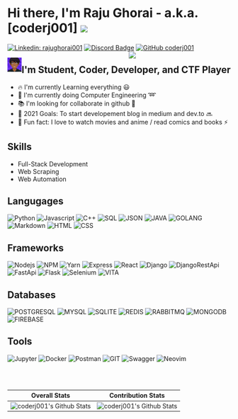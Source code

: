 # Hi there, I'm Raju Ghorai - a.k.a. [coderj001] <img src="https://raw.githubusercontent.com/iampavangandhi/iampavangandhi/master/gifs/Hi.gif" width="30px">

[![Linkedin: rajughorai001](https://img.shields.io/badge/-rajughorai001-blue?style=flat-square&logo=Linkedin&logoColor=white&link=https://www.linkedin.com/in/rajughorai001/)](https://www.linkedin.com/in/rajughorai001/)
[![Discord Badge](https://img.shields.io/badge/-coderj001-purple?style=flat-square&logo=Discord&logoColor=white&link=https://discord.com/channels/@me/562217084109717514/)](https://discord.com/channels/@me/562217084109717514/)
[![GitHub coderj001](https://img.shields.io/github/followers/coderj001?label=follow&style=social)](https://github.com/coderj001)
<img align='right' src="https://media.giphy.com/media/M9gbBd9nbDrOTu1Mqx/giphy.gif" width="230">

<img align="left" width="32px" height="32px" alt="profile" src="https://raw.githubusercontent.com/coderj001/coderj001/master/assets/face_co.svg" />


## I'm Student, Coder, Developer, and CTF Player

- :fire: I'm currently Learning everything :smiley:
- :school_satchel: I'm currently doing Computer Engineering :loop:
- :books: I'm looking for collaborate in github :green_book:
- :rocket: 2021 Goals: To start developement blog in medium and dev.to :soon:
- :raised_hands: Fun fact: I love to watch movies and anime / read comics and books :zap:

## Skills

- Full-Stack Development
- Web Scraping
- Web Automation

## Langugages
![Python](https://img.shields.io/badge/Python-FFD43B?style=for-the-badge&logo=python&logoColor=darkgreen)
![Javascript](https://img.shields.io/badge/JavaScript-323330?style=for-the-badge&logo=javascript&logoColor=F7DF1E)
![C++](https://img.shields.io/badge/C%2B%2B-00599C?style=for-the-badge&logo=c%2B%2B&logoColor=white)
![SQL](https://img.shields.io/badge/Sql-F80000?style=for-the-badge&logo=oracle&logoColor=black)
![JSON](https://img.shields.io/badge/json-5E5C5C?style=for-the-badge&logo=json&logoColor=white)
![JAVA](https://img.shields.io/badge/Java-ED8B00?style=for-the-badge&logo=java&logoColor=white)
![GOLANG](https://img.shields.io/badge/Go-00ADD8?style=for-the-badge&logo=go&logoColor=white)
![Markdown](https://img.shields.io/badge/Markdown-000000?style=for-the-badge&logo=markdown&logoColor=white)
![HTML](https://img.shields.io/badge/HTML5-E34F26?style=for-the-badge&logo=html5&logoColor=white)
![CSS](https://img.shields.io/badge/CSS3-1572B6?style=for-the-badge&logo=css3&logoColor=white)

## Frameworks
![Nodejs](https://img.shields.io/badge/Node.js-339933?style=for-the-badge&logo=nodedotjs&logoColor=white)
![NPM](https://img.shields.io/badge/npm-CB3837?style=for-the-badge&logo=npm&logoColor=white)
![Yarn](https://img.shields.io/badge/Yarn-2C8EBB?style=for-the-badge&logo=yarn&logoColor=whit)
![Express](https://img.shields.io/badge/Express.js-000000?style=for-the-badge&logo=express&logoColor=white)
![React](https://img.shields.io/badge/React-20232A?style=for-the-badge&logo=react&logoColor=61DAFB)
![Django](https://img.shields.io/badge/Django-092E20?style=for-the-badge&logo=django&logoColor=green)
![DjangoRestApi](https://img.shields.io/badge/DJANGO-REST-ff1709?style=for-the-badge&logo=django&logoColor=white&color=ff1709&labelColor=gray)
![FastApi](https://img.shields.io/badge/fastapi-109989?style=for-the-badge&logo=FASTAPI&logoColor=white)
![Flask](https://img.shields.io/badge/Flask-000000?style=for-the-badge&logo=flask&logoColor=white)
![Selenium](https://img.shields.io/badge/Selenium-43B02A?style=for-the-badge&logo=Selenium&logoColor=yellow)
![VITA](https://img.shields.io/badge/Vite-B73BFE?style=for-the-badge&logo=vite&logoColor=FFD62E)

## Databases
![POSTGRESQL](https://img.shields.io/badge/PostgreSQL-316192?style=for-the-badge&logo=postgresql&logoColor=white)
![MYSQL](https://img.shields.io/badge/MySQL-005C84?style=for-the-badge&logo=mysql&logoColor=white)
![SQLITE](https://img.shields.io/badge/SQLite-07405E?style=for-the-badge&logo=sqlite&logoColor=white)
![REDIS](https://img.shields.io/badge/redis-%23DD0031.svg?&style=for-the-badge&logo=redis&logoColor=white)
![RABBITMQ](https://img.shields.io/badge/rabbitmq-%23FF6600.svg?&style=for-the-badge&logo=rabbitmq&logoColor=white)
![MONGODB](https://img.shields.io/badge/MongoDB-4EA94B?style=for-the-badge&logo=mongodb&logoColor=white)
![FIREBASE](https://img.shields.io/badge/firebase-ffca28?style=for-the-badge&logo=firebase&logoColor=black)

## Tools
![Jupyter](https://img.shields.io/badge/Jupyter-F37626.svg?&style=for-the-badge&logo=Jupyter&logoColor=white)
![Docker](https://img.shields.io/badge/Docker-2CA5E0?style=for-the-badge&logo=docker&logoColor=white)
![Postman](https://img.shields.io/badge/Postman-FF6C37?style=for-the-badge&logo=Postman&logoColor=white)
![GIT](https://img.shields.io/badge/Git-F05032?style=for-the-badge&logo=git&logoColor=white)
![Swagger](https://img.shields.io/badge/Swagger-85EA2D?style=for-the-badge&logo=Swagger&logoColor=white)
![Neovim](https://img.shields.io/badge/Neovim-85EA2D?style=for-the-badge&logo=Neovim&logoColor=green)

<br/><br/>

 Overall Stats             |  Contribution Stats
:-------------------------:|:-------------------------:
![coderj001's Github Stats](https://github-readme-stats.vercel.app/api?username=coderj001&show_icons=true&include_all_commits=true&count_private=true&hide_border=true&theme=gruvbox)  |  ![coderj001's Github Stats](https://github-readme-streak-stats.herokuapp.com/?user=coderj001&include_all_commits=true&hide_border=true&theme=gruvbox)

